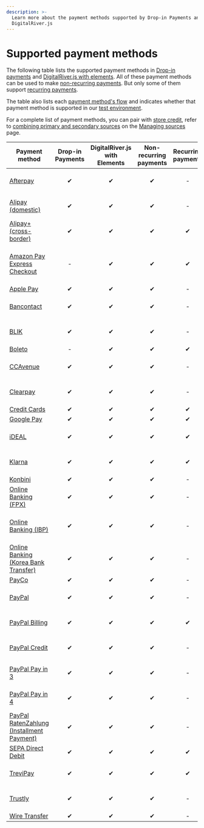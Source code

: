 ```yaml
---
description: >-
  Learn more about the payment methods supported by Drop-in Payments and
  DigitalRiver.js
---
```


# Supported payment methods

The following table lists the supported payment methods in [Drop-in payments](../payments-solutions/drop-in/) and [DigitalRiver.js with elements](../payments-solutions/digitalriver.js/). All of these payment methods can be used to make [non-recurring payments](../sources/#reusable-or-single-use). But only some of them support [recurring payments](../sources/#reusable-or-single-use).&#x20;

The table also lists each [payment method's flow](../sources/#payment-flow) and indicates whether that payment method is supported in our [test environment](broken-reference).

For a complete list of payment methods, you can pair with [store credit](../../shopper-apis/shopper-basics/common-use-cases/applying-store-credit.md), refer to [combining primary and secondary sources](../sources/using-the-source-identifier.md#combining-primary-and-secondary-payment-sources) on the [Managing sources](../sources/using-the-source-identifier.md) page.

<table data-full-width="false"><thead><tr><th width="150">Payment method</th><th width="150" align="center">Drop-in Payments</th><th align="center">DigitalRiver.js with Elements</th><th width="132" align="center">Non-recurring payments</th><th width="70" align="center">Recurring payments</th><th width="165" align="center">Authentication flow</th><th>Required payment flow</th><th align="center">Addendum required</th></tr></thead><tbody><tr><td><a href="afterpay.md">Afterpay</a></td><td align="center">✔</td><td align="center">✔</td><td align="center">✔</td><td align="center">-</td><td align="center"><code>redirect</code></td><td><a href="../building-your-workflows/flows-by-payment-type.md#submit-then-redirect-str-payment-flow">Submit then redirect</a></td><td align="center">Yes</td></tr><tr><td><a href="alipay-domestic.md">Alipay (domestic)</a></td><td align="center">✔</td><td align="center">✔</td><td align="center">✔</td><td align="center">-</td><td align="center"><code>redirect</code></td><td><a href="../building-your-workflows/flows-by-payment-type.md#redirect-then-submit-rts-payment-flow">Redirect then submit</a></td><td align="center">Yes</td></tr><tr><td><a href="alipay+-cross-border.md">Alipay+ (cross-border)</a></td><td align="center">✔</td><td align="center">✔</td><td align="center">✔</td><td align="center">✔</td><td align="center"><code>redirect</code></td><td><a href="../building-your-workflows/flows-by-payment-type.md#redirect-then-submit-rts-payment-flow">Redirect then submit</a></td><td align="center">No</td></tr><tr><td><a href="amazon-pay.md">Amazon Pay Express Checkout</a></td><td align="center">-</td><td align="center">✔</td><td align="center">✔</td><td align="center">✔</td><td align="center"><code>redirect</code></td><td><a href="./#amazon-pay-express-checkout-flow">Amazon Pay's Express Checkout flow</a></td><td align="center">Yes</td></tr><tr><td><a href="apple-pay.md">Apple Pay</a></td><td align="center">✔</td><td align="center">✔</td><td align="center">✔</td><td align="center">-</td><td align="center"><code>standard</code></td><td><a href="../building-your-workflows/flows-by-payment-type.md#standard-payment-flow">Standard</a></td><td align="center">No</td></tr><tr><td><a href="bancontact.md">Bancontact</a></td><td align="center">✔</td><td align="center">✔</td><td align="center">✔</td><td align="center">-</td><td align="center"><code>redirect</code></td><td><a href="../building-your-workflows/flows-by-payment-type.md#submit-then-redirect-str-payment-flow">Submit then redirect</a></td><td align="center">No</td></tr><tr><td><a href="blik.md">BLIK</a></td><td align="center">✔</td><td align="center">✔</td><td align="center">✔</td><td align="center">-</td><td align="center"><code>redirect</code></td><td><a href="../building-your-workflows/flows-by-payment-type.md#redirect-then-submit-rts-payment-flow">Redirect then submit</a></td><td align="center">Yes</td></tr><tr><td><a href="boleto.md">Boleto</a></td><td align="center">-</td><td align="center">✔</td><td align="center">✔</td><td align="center">✔</td><td align="center"><code>redirect</code></td><td><a href="../building-your-workflows/flows-by-payment-type.md#delayed-payment-flow">Delayed</a></td><td align="center">Yes</td></tr><tr><td><a href="ccavenue.md">CCAvenue</a></td><td align="center">✔</td><td align="center">✔</td><td align="center">✔</td><td align="center">-</td><td align="center"><code>redirect</code></td><td><a href="../building-your-workflows/flows-by-payment-type.md#redirect-then-submit-rts-payment-flow">Redirect then submit</a></td><td align="center">Yes</td></tr><tr><td><a href="clearpay.md">Clearpay</a></td><td align="center">✔</td><td align="center">✔</td><td align="center">✔</td><td align="center">-</td><td align="center"><code>redirect</code></td><td><a href="../building-your-workflows/flows-by-payment-type.md#submit-then-redirect-str-payment-flow">Submit then redirect</a></td><td align="center">Yes</td></tr><tr><td><a href="credit-cards.md">Credit Cards</a></td><td align="center">✔</td><td align="center">✔</td><td align="center">✔</td><td align="center">✔</td><td align="center"><code>standard</code></td><td><a href="../building-your-workflows/flows-by-payment-type.md#standard-payment-flow">Standard</a></td><td align="center">No</td></tr><tr><td><a href="google-pay.md">Google Pay</a></td><td align="center">✔</td><td align="center">✔</td><td align="center">✔</td><td align="center">✔</td><td align="center"><code>standard</code></td><td><a href="../building-your-workflows/flows-by-payment-type.md#standard-payment-flow">Standard</a></td><td align="center">No</td></tr><tr><td><a href="ideal.md">iDEAL</a></td><td align="center">✔</td><td align="center">✔</td><td align="center">✔</td><td align="center">✔</td><td align="center"><code>redirect</code></td><td><a href="../building-your-workflows/flows-by-payment-type.md#submit-then-redirect-str-payment-flow">Submit then redirect</a></td><td align="center">No</td></tr><tr><td><a href="klarna.md">Klarna</a></td><td align="center">✔</td><td align="center">✔</td><td align="center">✔</td><td align="center">✔</td><td align="center"><code>redirect</code></td><td><a href="../building-your-workflows/flows-by-payment-type.md#submit-then-redirect-str-payment-flow">Submit then redirect</a></td><td align="center">Yes</td></tr><tr><td><a href="konbini.md">Konbini</a></td><td align="center">✔</td><td align="center">✔</td><td align="center">✔</td><td align="center">-</td><td align="center"><code>receiver</code></td><td><a href="../building-your-workflows/flows-by-payment-type.md#delayed-payment-flow">Delayed</a></td><td align="center">No</td></tr><tr><td><a href="fpx-online-banking.md">Online Banking (FPX)</a></td><td align="center">✔</td><td align="center">✔</td><td align="center">✔</td><td align="center">-</td><td align="center"><code>redirect</code></td><td><a href="../building-your-workflows/flows-by-payment-type.md#redirect-then-submit-rts-payment-flow">Redirect then submit</a></td><td align="center">No</td></tr><tr><td><a href="online-banking-ibp.md">Online Banking (IBP)</a></td><td align="center">✔</td><td align="center">✔</td><td align="center">✔</td><td align="center">-</td><td align="center"><code>redirect</code></td><td><a href="../building-your-workflows/flows-by-payment-type.md#redirect-then-submit-rts-payment-flow">Redirect then submi</a>t</td><td align="center">Yes (dLocal payments only)</td></tr><tr><td><a href="korea-bank-transfer-online-banking.md">Online Banking (Korea Bank Transfer)</a></td><td align="center">✔</td><td align="center">✔</td><td align="center">✔</td><td align="center">-</td><td align="center"><code>redirect</code></td><td><a href="../building-your-workflows/flows-by-payment-type.md#redirect-then-submit-rts-payment-flow">Redirec then submit</a></td><td align="center">Yes</td></tr><tr><td><a href="payco.md">PayCo</a></td><td align="center">✔</td><td align="center">✔</td><td align="center">✔</td><td align="center">-</td><td align="center"><code>redirect</code></td><td><a href="../building-your-workflows/flows-by-payment-type.md#standard-payment-flow">Standard</a></td><td align="center">Yes</td></tr><tr><td><a href="paypal.md">PayPal</a></td><td align="center">✔</td><td align="center">✔</td><td align="center">✔</td><td align="center">-</td><td align="center"><code>redirect</code></td><td><a href="../building-your-workflows/flows-by-payment-type.md#redirect-then-submit-rts-payment-flow">Redirect then submit</a></td><td align="center">No</td></tr><tr><td><a href="paypal-billing-agreement.md">PayPal Billing</a></td><td align="center">✔</td><td align="center">✔</td><td align="center">✔</td><td align="center">✔</td><td align="center"><code>redirect</code></td><td><a href="../building-your-workflows/flows-by-payment-type.md#redirect-then-submit-rts-payment-flow">Redirect then submit</a></td><td align="center">No</td></tr><tr><td><a href="paypal-credit.md">PayPal Credit</a></td><td align="center">✔</td><td align="center">✔</td><td align="center">✔</td><td align="center">-</td><td align="center"><code>redirect</code></td><td><a href="../building-your-workflows/flows-by-payment-type.md#redirect-then-submit-rts-payment-flow">Redirect then submit</a></td><td align="center">Yes</td></tr><tr><td><a href="paypal-pay-in-3.md">PayPal Pay in 3</a></td><td align="center">✔</td><td align="center">✔</td><td align="center">✔</td><td align="center">-</td><td align="center"><code>redirect</code></td><td><a href="../building-your-workflows/flows-by-payment-type.md#redirect-then-submit-rts-payment-flow">Redirect then submit</a></td><td align="center">No</td></tr><tr><td><a href="paypal-pay-in-4.md">PayPal Pay in 4</a></td><td align="center">✔</td><td align="center">✔</td><td align="center">✔</td><td align="center">-</td><td align="center"><code>redirect</code></td><td><a href="../building-your-workflows/flows-by-payment-type.md#redirect-then-submit-rts-payment-flow">Redirect then submit</a></td><td align="center">No</td></tr><tr><td><a href="paypal-ratenzahlung-installment-payment.md">PayPal RatenZahlung (Installment Payment)</a></td><td align="center">✔</td><td align="center">✔</td><td align="center">✔</td><td align="center">-</td><td align="center"><code>redirect</code></td><td><a href="../building-your-workflows/flows-by-payment-type.md#redirect-then-submit-rts-payment-flow">Redirect then submit</a></td><td align="center">No</td></tr><tr><td><a href="sepa-direct-debit.md">SEPA Direct Debit</a></td><td align="center">✔</td><td align="center">✔</td><td align="center">✔</td><td align="center">✔</td><td align="center"><code>redirect</code></td><td><a href="../building-your-workflows/flows-by-payment-type.md#standard-payment-flow">Standard</a></td><td align="center">Yes</td></tr><tr><td><a href="trevipay.md">TreviPay</a></td><td align="center">✔</td><td align="center">✔</td><td align="center">✔</td><td align="center">✔</td><td align="center"><code>redirect</code></td><td><a href="../building-your-workflows/flows-by-payment-type.md#submit-then-redirect-str-payment-flow">Submit then redirect</a></td><td align="center">Yes</td></tr><tr><td><a href="trustly.md">Trustly</a></td><td align="center">✔</td><td align="center">✔</td><td align="center">✔</td><td align="center">-</td><td align="center"><code>redirect</code></td><td><a href="../building-your-workflows/flows-by-payment-type.md#submit-then-redirect-str-payment-flow">Submit then redirect</a> </td><td align="center">Yes</td></tr><tr><td><a href="wire-transfer.md">Wire Transfer</a></td><td align="center">✔</td><td align="center">✔</td><td align="center">✔</td><td align="center">-</td><td align="center"><code>receiver</code></td><td><a href="../building-your-workflows/flows-by-payment-type.md#delayed-payment-flow">Delayed</a></td><td align="center">No</td></tr></tbody></table>
